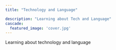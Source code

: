```yaml
---
title: "Technology and Language"

description: "Learning about Tech and Language"
cascade:
  featured_image: 'cover.jpg'
---
```

Learning about technology and language
